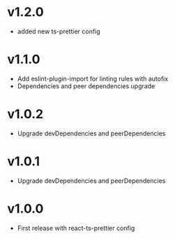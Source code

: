 # v1.2.0

- added new ts-prettier config

# v1.1.0

- Add eslint-plugin-import for linting rules with autofix
- Dependencies and peer dependencies upgrade

# v1.0.2

- Upgrade devDependencies and peerDependencies

# v1.0.1

- Upgrade devDependencies and peerDependencies

# v1.0.0

- First release with react-ts-prettier config
